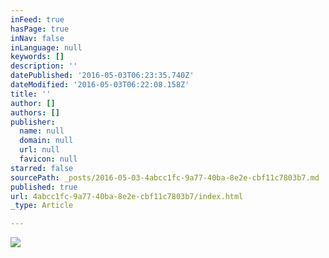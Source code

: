 ```yaml
---
inFeed: true
hasPage: true
inNav: false
inLanguage: null
keywords: []
description: ''
datePublished: '2016-05-03T06:23:35.740Z'
dateModified: '2016-05-03T06:22:08.158Z'
title: ''
author: []
authors: []
publisher:
  name: null
  domain: null
  url: null
  favicon: null
starred: false
sourcePath: _posts/2016-05-03-4abcc1fc-9a77-40ba-8e2e-cbf11c7803b7.md
published: true
url: 4abcc1fc-9a77-40ba-8e2e-cbf11c7803b7/index.html
_type: Article

---
```

![](https://the-grid-user-content.s3-us-west-2.amazonaws.com/6f477814-774d-4a30-9864-a90abb21f8ed.png)